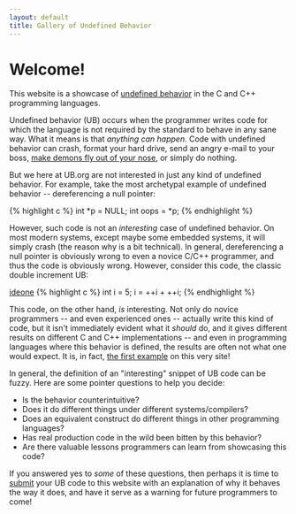 ```yaml
---
layout: default
title: Gallery of Undefined Behavior
---
```

<h1 class="page-header">Welcome!</h1>

This website is a showcase of [undefined behavior](http://en.wikipedia.org/wiki/Undefined_behavior) in the C and C++ programming languages.

Undefined behavior (UB) occurs when the programmer writes code for which the language is not required by the standard to behave in any sane way. What it means is that *anything can happen*. Code with undefined behavior can crash, format your hard drive, send an angry e-mail to your boss, [make demons fly out of your nose](http://catb.org/jargon/html/N/nasal-demons.html), or simply do nothing.

But we here at UB.org are not interested in just any kind of undefined behavior. For example, take the most archetypal example of undefined behavior -- dereferencing a null pointer:

{% highlight c %}
int *p = NULL;
int oops = *p;
{% endhighlight %}

However, such code is not an *interesting* case of undefined behavior. On most modern systems, except maybe some embedded systems, it will simply crash (the reason why is a bit technical). In general, dereferencing a null pointer is obviously wrong to even a novice C/C++ programmer, and thus the code is obviously wrong. However, consider this code, the classic double increment UB:

<a class="ideone" href="http://ideone.com/3M4ev7">ideone</a>
{% highlight c %}
int i = 5;
i = ++i + ++i;
{% endhighlight %}

This code, on the other hand, *is* interesting. Not only do novice programmers -- and even experienced ones -- actually write this kind of code, but it isn't immediately evident what it *should* do, and it gives different results on different C and C++ implementations -- and even in programming languages where this behavior is defined, the results are often not what one would expect. It is, in fact, [the first example](/examples/double-increment/) on this very site!

In general, the definition of an "interesting" snippet of UB code can be fuzzy. Here are some pointer questions to help you decide:

* Is the behavior counterintuitive?
* Does it do different things under different systems/compilers?
* Does an equivalent construct do different things in other programming languages?
* Has real production code in the wild been bitten by this behavior?
* Are there valuable lessons programmers can learn from showcasing this code?

If you answered yes to *some* of these questions, then perhaps it is time to [submit](/submit/) your UB code to this website with an explanation of why it behaves the way it does, and have it serve as a warning for future programmers to come!
